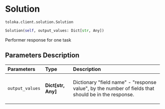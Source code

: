 # Solution
`toloka.client.solution.Solution`

```python
Solution(self, output_values: Dict[str, Any])
```

Performer response for one task

## Parameters Description

| Parameters | Type | Description |
| :----------| :----| :-----------|
`output_values`|**Dict\[str, Any\]**|<p>Dictionary &quot;field name&quot; - &quot;response value&quot;, by the number of fields that should be in the response.</p>
